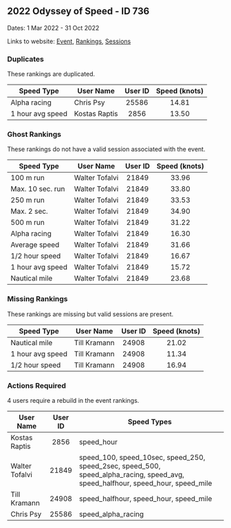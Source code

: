 ## 2022 Odyssey of Speed - ID 736

Dates: 1 Mar 2022 - 31 Oct 2022

Links to website: [Event](https://www.gps-speedsurfing.com/default.aspx?mnu=event&val=736), [Rankings](https://www.gps-speedsurfing.com/default.aspx?mnu=eventranking&val=736), [Sessions](https://www.gps-speedsurfing.com/default.aspx?mnu=eventsessions&val=736)

### Duplicates

These rankings are duplicated.

| Speed Type | User Name | User ID | Speed (knots) |
| ---------- | --------- | :-----: | :-----------: |
| Alpha racing | Chris Psy | 25586 | 14.81 |
| 1 hour avg speed | Kostas Raptis | 2856 | 13.50 |

### Ghost Rankings

These rankings do not have a valid session associated with the event.

| Speed Type | User Name | User ID | Speed (knots) |
| ---------- | --------- | :-----: | :-----------: |
| 100 m run | Walter Tofalvi | 21849 | 33.96 |
| Max. 10 sec. run | Walter Tofalvi | 21849 | 33.80 |
| 250 m run | Walter Tofalvi | 21849 | 33.53 |
| Max. 2 sec. | Walter Tofalvi | 21849 | 34.90 |
| 500 m run | Walter Tofalvi | 21849 | 31.22 |
| Alpha racing | Walter Tofalvi | 21849 | 16.30 |
| Average speed | Walter Tofalvi | 21849 | 31.66 |
| 1/2 hour speed | Walter Tofalvi | 21849 | 16.67 |
| 1 hour avg speed | Walter Tofalvi | 21849 | 15.72 |
| Nautical mile | Walter Tofalvi | 21849 | 23.68 |

### Missing Rankings

These rankings are missing but valid sessions are present.

| Speed Type | User Name | User ID | Speed (knots) |
| ---------- | --------- | :-----: | :-----------: |
| Nautical mile | Till Kramann | 24908 | 21.02 |
| 1 hour avg speed | Till Kramann | 24908 | 11.34 |
| 1/2 hour speed | Till Kramann | 24908 | 16.94 |

### Actions Required

4 users require a rebuild in the event rankings.

| User Name | User ID | Speed Types |
| --------- | :-----: | ----------- |
| Kostas Raptis | 2856 | speed_hour |
| Walter Tofalvi | 21849 | speed_100, speed_10sec, speed_250, speed_2sec, speed_500, speed_alpha_racing, speed_avg, speed_halfhour, speed_hour, speed_mile |
| Till Kramann | 24908 | speed_halfhour, speed_hour, speed_mile |
| Chris Psy | 25586 | speed_alpha_racing |

